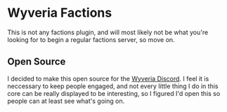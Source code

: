 # Wyveria Factions
This is not any factions plugin, and will most likely not be what you're looking for to begin a regular factions server, so move on.
## Open Source
I decided to make this open source for the [Wyveria Discord](https://discord.gg/4zArKESEwk). I feel it is neccessary to keep people engaged, and not every little thing I do in this core can be really displayed to be interesting, so I figured I'd open this so people can at least see what's going on.